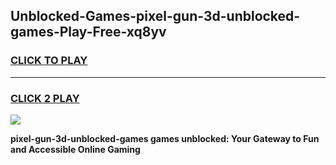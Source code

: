 
## Unblocked-Games-pixel-gun-3d-unblocked-games-Play-Free-xq8yv
<h3>
<a href="https://premium76.site?title=pixel-gun-3d-unblocked-games&ref=18A1">CLICK TO PLAY</a></h3>
<hr>

<h3>
<a href="https://premium76.site?title=pixel-gun-3d-unblocked-games&ref=18A1">CLICK 2 PLAY</a>
  
</h3>

<a href="https://premium76.site?title=pixel-gun-3d-unblocked-games&ref=18A1"><img src="https://clearcache.store/games.png"></a>


**pixel-gun-3d-unblocked-games games unblocked: Your Gateway to Fun and Accessible Online Gaming**
